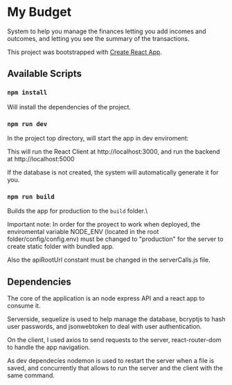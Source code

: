 # My Budget

System to help you manage the finances letting you add incomes and outcomes, and letting you see the summary of the transactions.

This project was bootstrapped with [Create React App](https://github.com/facebook/create-react-app).


## Available Scripts


### `npm install`

Will install the dependencies of the project.


### `npm run dev`

In the project top directory, will start the app in dev enviroment:

This will run the React Client at http://localhost:3000, and run the backend at http://localhost:5000

If the database is not created, the system will automatically generate it for you.


### `npm run build`

Builds the app for production to the `build` folder.\

Important note: In order for the proyect to work when deployed, the enviromental variable NODE_ENV (located in the root folder/config/config.env) must be changed to "production" for the server to create static folder with bundled app.

Also the apiRootUrl constant must be changed in the serverCalls.js file.


## Dependencies

The core of the application is an node express API and a react app to consume it.

Serverside, sequelize is used to help manage the database, bcryptjs to hash user passwords, and jsonwebtoken to deal with user authentication.

On the client, I used axios to send requests to the server, react-router-dom to handle the app navigation.

As dev dependecies nodemon is used to restart the server when a file is saved, and concurrently that allows to run the server and the client with the same command.

